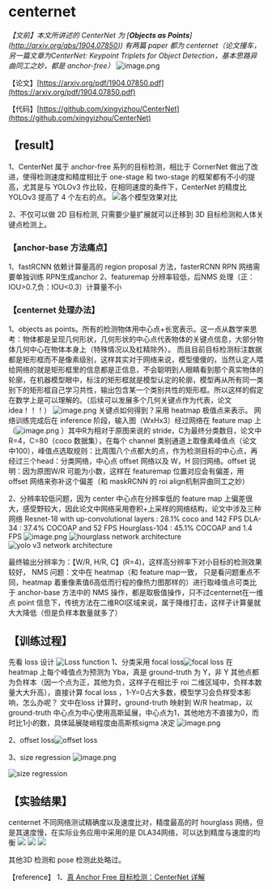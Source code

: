 # centernet
*【文前】本文所讲述的 CenterNet 为 [**Objects as Points**] (http://arxiv.org/abs/1904.07850))
有两篇 paper 都为 centernet（论文撞车，另一篇文章为CenterNet: Keypoint Triplets for Object Detection，基本思路异曲同工之妙，都是 anchor-free）*
![image.png](https://upload-images.jianshu.io/upload_images/9730793-cf08a34e723d52ba.png?imageMogr2/auto-orient/strip%7CimageView2/2/w/1240)

【论文】[https://arxiv.org/pdf/1904.07850.pdf](https://arxiv.org/pdf/1904.07850.pdf)

【代码】[https://github.com/xingyizhou/CenterNet](https://github.com/xingyizhou/CenterNet)


## 【result】
1、CenterNet 属于 anchor-free 系列的目标检测，相比于 CornerNet 做出了改进，使得检测速度和精度相比于 one-stage 和 two-stage 的框架都有不小的提高，尤其是与 YOLOv3 作比较，在相同速度的条件下，CenterNet 的精度比 YOLOv3 提高了 4 个左右的点。
![各个模型效果对比](https://upload-images.jianshu.io/upload_images/9730793-28437e5a19979fc9.png?imageMogr2/auto-orient/strip%7CimageView2/2/w/340)

2、不仅可以做 2D 目标检测, 只需要少量扩展就可以迁移到 3D 目标检测和人体关键点检测上。



### 【anchor-base 方法痛点】
1、fastRCNN 依赖计算量高的 region proposal 方法，fasterRCNN RPN 网络需要单独训练 RPN生成anchor
2、featuremap 分辨率较低，后NMS 处理（正：IOU>0.7,负：IOU<0.3）计算量不小

### 【centernet 处理办法】
1、objects as points。所有的检测物体用中心点+长宽表示。这一点从数学来思考：物体都是呈现几何形状，几何形状的中心点代表物体的关键点信息，大部分物体几何中心在物体本身上（特殊情况以及杠精除外）。
而且目前目标检测标注数据都是矩形框而不是像素级别，这样其实对于网络来说，模型傻傻的，当然认定人喂给网络的就是矩形框里的信息都是正信息，不会聪明到人眼睛看到那个真实物体的轮廓，在机器模型眼中，标注的矩形框就是模型认定的轮廓，模型再从所有同一类别下的矩形框自己学习共性，输出包含某一个类别共性的矩形框。所以这样的假定在数学上是可以理解的。（后续可以发展多个几何关键点作为代表，论文 idea！！！）
![image.png](https://upload-images.jianshu.io/upload_images/9730793-d4428398d4179ba4.png?imageMogr2/auto-orient/strip%7CimageView2/2/w/1240)
关键点如何得到？采用 heatmap 极值点来表示。
网络训练完成后在 inference 阶段，输入图（WxHx3）经过网络在 feature map 上（![image.png](https://upload-images.jianshu.io/upload_images/9730793-726b8516ac15c830.png?imageMogr2/auto-orient/strip%7CimageView2/2/w/1240)
）其中R为相对于原图来说的 stride，C为最终分类数目，论文中 R=4，C=80（coco 数据集），在每个 channel 类别通道上取像素峰值点（论文中100），峰值点选取规则：比周围八个点都大的点，作为检测目标的中心点，再经过三个head：分类网络，中心点 offset 网络以及 W，H 回归网络。offset 说明：因为原图W/R 可能为小数，这样在 featuremap 位置对应会有偏差，用 offset 网络来弥补这个偏差（和 maskRCNN 的 roi align机制异曲同工之妙）


2、分辨率较低问题，因为 center 中心点在分辨率低的 feature map 上偏差很大，感受野较大，因此论文中网络采用卷积+上采样的网络结构，论文中涉及三种网络
Resnet-18 with up-convolutional layers : 28.1% coco and 142 FPS
DLA-34 : 37.4% COCOAP and 52 FPS
Hourglass-104 : 45.1% COCOAP and 1.4 FPS
![image.png](https://upload-images.jianshu.io/upload_images/9730793-4e9f238de732b3e9.png?imageMogr2/auto-orient/strip%7CimageView2/2/w/1240)
![hourglass network architecture](https://upload-images.jianshu.io/upload_images/9730793-61ccb375f4485831.png?imageMogr2/auto-orient/strip%7CimageView2/2/w/1240)
![yolo v3 network architecture](https://upload-images.jianshu.io/upload_images/9730793-f0ecfa6869d55c67.png?imageMogr2/auto-orient/strip%7CimageView2/2/w/1240)

最终输出分辨率为：【W/R, H/R, C】(R=4)，这样高分辨率下对小目标的检测效果较好，
NMS 问题：文中在 heatmap（和 feature map一致， 只是看问题重点不同，heatmap 着重像素值6高低而行程的像热力图那样的）进行取峰值点可类比于 anchor-base 方法中的 NMS 操作，都是取极值操作，只不过centernet在一维点 point 信息下，传统方法在二维ROI区域来说，属于降维打击，这样子计算量就大大降低（但是负样本数量就多了）

## 【训练过程】
先看 loss 设计
![Loss function](https://upload-images.jianshu.io/upload_images/9730793-4b853c3dbf70facf.png?imageMogr2/auto-orient/strip%7CimageView2/2/w/440)
1、分类采用 focal loss![focal loss](https://upload-images.jianshu.io/upload_images/9730793-a7f99e03af1f90c6.png?imageMogr2/auto-orient/strip%7CimageView2/2/w/440)
在 heatmap 上每个峰值点为预测为 Yba，真是 ground-truth 为 Y，非 Y 其他点都为负样本（因一个点为正，其他为负，这样子在相比于 roi 二维区域中，负样本数量大大升高），直接计算 focal loss ，1-Y=0占大多数，模型学习会负样受本影响，怎么办呢？
文中在loss 计算时，ground-truth 映射到 W/R heatmap，以 ground-truth 中心点为中心使用高斯延展，中心点为1，其他地方不直接为0，而时比1小的数，具体延展陡峭程度由高斯核sigma 决定
![image.png](https://upload-images.jianshu.io/upload_images/9730793-312512f1aa1bebbf.png?imageMogr2/auto-orient/strip%7CimageView2/2/w/440)

2、offset loss![offset loss](https://upload-images.jianshu.io/upload_images/9730793-9ed8d710a6f53033.png?imageMogr2/auto-orient/strip%7CimageView2/2/w/240)

3、size regression
![image.png](https://upload-images.jianshu.io/upload_images/9730793-7c24d885818002d5.png?imageMogr2/auto-orient/strip%7CimageView2/2/w/240)

![size regression](https://upload-images.jianshu.io/upload_images/9730793-72ae5276a815a6db.png?imageMogr2/auto-orient/strip%7CimageView2/2/w/240)

## 【实验结果】
centernet 不同网络测试精确度以及速度比对，精度最高的时 hourglass 网络，但是其速度慢，在实际业务应用中采用的是 DLA34网络，可以达到精度与速度的均衡
![](https://upload-images.jianshu.io/upload_images/9730793-3053bca783386774.png?imageMogr2/auto-orient/strip%7CimageView2/2/w/1240)
![](https://upload-images.jianshu.io/upload_images/9730793-08a42e29b2904b38.png?imageMogr2/auto-orient/strip%7CimageView2/2/w/1240)
![](https://upload-images.jianshu.io/upload_images/9730793-6318a9939d9d16fe.png?imageMogr2/auto-orient/strip%7CimageView2/2/w/1240)

其他3D 检测和 pose 检测此处略过。

【reference】
1、[真 Anchor Free 目标检测：CenterNet 详解](https://www.infoq.cn/article/XUDiNPviWhHhvr6x_oMv)
